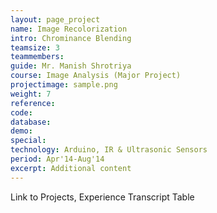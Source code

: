 ```yaml
---
layout: page_project
name: Image Recolorization 
intro: Chrominance Blending
teamsize: 3
teammembers: 
guide: Mr. Manish Shrotriya
course: Image Analysis (Major Project)
projectimage: sample.png
weight: 7
reference: 
code: 
database:
demo:
special:
technology: Arduino, IR & Ultrasonic Sensors
period: Apr'14-Aug'14
excerpt: Additional content
---
```

Link to Projects, Experience
Transcript Table